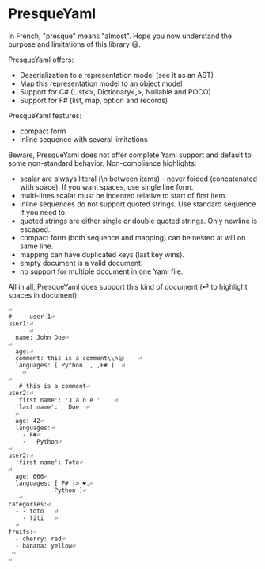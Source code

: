# PresqueYaml

In French, "presque" means "almost". Hope you now understand the purpose and limitations of this library 😃.

PresqueYaml offers:
* Deserialization to a representation model (see it as an AST)
* Map this representation model to an object model
* Support for C# (List<>, Dictionary<,>, Nullable and POCO)
* Support for F# (list, map, option and records)

PresqueYaml features:
* compact form
* inline sequence with several limitations

Beware, PresqueYaml does not offer complete Yaml support and default to some non-standard behavior. Non-compliance highlights:
* scalar are always literal (\n between items) - never folded (concatenated with space). If you want spaces, use single line form.
* multi-lines scalar must be indented relative to start of first item.
* inline sequences do not support quoted strings. Use standard sequence if you need to.
* quoted strings are either single or double quoted strings. Only newline is escaped.
* compact form (both sequence and mapping) can be nested at will on same line.
* mapping can have duplicated keys (last key wins).
* empty document is a valid document.
* no support for multiple document in one Yaml file.

All in all, PresqueYaml does support this kind of document (⏎ to highlight spaces in document):
```
⏎
#     user 1⏎
user1:⏎
      ⏎
  name: John Doe⏎
⏎
  age:⏎
  comment: this is a comment\\n😃    ⏎
  languages: [ Python  , ,F# ]  ⏎
    ⏎
⏎
   # this is a comment⏎
user2:⏎
  'first name': 'J a n e '    ⏎
  'last name':   Doe  ⏎
  ⏎
  age: 42⏎
  languages:⏎
    - F#⏎
    -   Python⏎
⏎
user2:⏎
  'first name': Toto⏎
⏎
  age: 666⏎
  languages: [ F# |> ❤️,⏎
             Python ]⏎
   ⏎
categories:⏎
  - - toto   ⏎
    - titi   ⏎
  ⏎
fruits:⏎
  - cherry: red⏎
  - banana: yellow⏎
 ⏎
⏎
```

